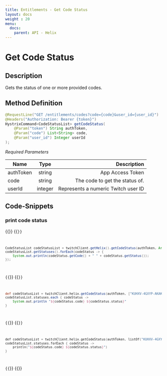 ```yaml
---
title: Entitlements - Get Code Status
layout: docs
weight : 20
menu: 
  docs:
    parent: API - Helix
---
```


# Get Code Status

## Description

Gets the status of one or more provided codes. 


## Method Definition

```java
@RequestLine("GET /entitlements/codes?code={code}&user_id={user_id}")
@Headers("Authorization: Bearer {token}")
HystrixCommand<CodeStatusList> getCodeStatus(
    @Param("token") String authToken,
    @Param("code") List<String> code,
    @Param("user_id") Integer userId
);
```

*Required Parameters*

| Name          | Type      | Description  |
| ------------- |:---------:| -----------------:|
| authToken     | string    | App Access Token |
| code     | string    | The code to get the status of. |
| userId     | integer    | Represents a numeric Twitch user ID |

## Code-Snippets

### print code status

{{<codeblocks>}}
{{<code Java>}}
```java
CodeStatusList codeStatusList = twitchClient.getHelix().getCodeStatus(authToken, Arrays.asList("KUHXV-4GXYP-AKAKK"), 156900877).execute();
codeStatusList.getStatuses().forEach(codeStatus -> {
    System.out.println(codeStatus.getCode() + " " + codeStatus.getStatus());
});
```
{{</code>}}
{{<code Groovy>}}
```groovy
def codeStatusList = twitchClient.helix.getCodeStatus(authToken, ["KUHXV-4GXYP-AKAKK"], 156900877).execute();
codeStatusList.statuses.each { codeStatus -> 
    System.out.println "${codeStatus.code} ${codeStatus.status}"
}
```
{{</code>}}
{{<code Kotlin>}}
```kotlin
def codeStatusList = twitchClient.helix.getCodeStatus(authToken, listOf("KUHXV-4GXYP-AKAKK"), 156900877).execute();
codeStatusList.statuses.forEach { codeStatus -> 
    println("${codeStatus.code} ${codeStatus.status}")
}
```
{{</code>}}
{{</codeblocks>}}
